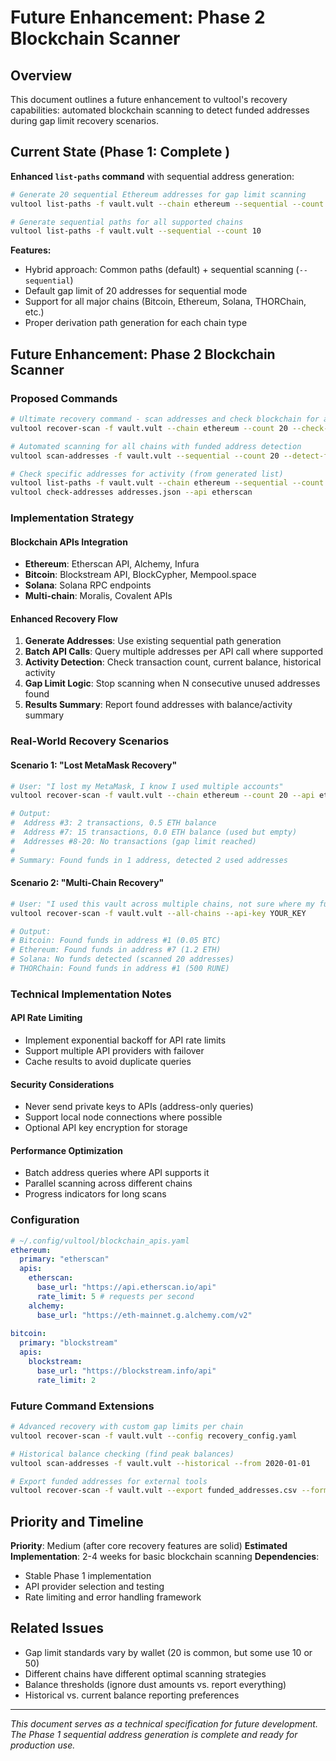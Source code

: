 # Future Enhancement: Phase 2 Blockchain Scanner

## Overview

This document outlines a future enhancement to vultool's recovery capabilities: automated blockchain scanning to detect funded addresses during gap limit recovery scenarios.

## Current State (Phase 1: Complete )

**Enhanced `list-paths` command** with sequential address generation:

```bash
# Generate 20 sequential Ethereum addresses for gap limit scanning
vultool list-paths -f vault.vult --chain ethereum --sequential --count 20

# Generate sequential paths for all supported chains
vultool list-paths -f vault.vult --sequential --count 10
```

**Features:**
-  Hybrid approach: Common paths (default) + sequential scanning (`--sequential`)
-  Default gap limit of 20 addresses for sequential mode  
-  Support for all major chains (Bitcoin, Ethereum, Solana, THORChain, etc.)
-  Proper derivation path generation for each chain type

## Future Enhancement: Phase 2 Blockchain Scanner

### Proposed Commands

```bash
# Ultimate recovery command - scan addresses and check blockchain for activity
vultool recover-scan -f vault.vult --chain ethereum --count 20 --check-balance --api etherscan

# Automated scanning for all chains with funded address detection
vultool scan-addresses -f vault.vult --sequential --count 20 --detect-funds --api-key YOUR_KEY

# Check specific addresses for activity (from generated list)
vultool list-paths -f vault.vult --chain ethereum --sequential --count 20 --json > addresses.json
vultool check-addresses addresses.json --api etherscan
```

### Implementation Strategy

#### Blockchain APIs Integration
- **Ethereum**: Etherscan API, Alchemy, Infura
- **Bitcoin**: Blockstream API, BlockCypher, Mempool.space
- **Solana**: Solana RPC endpoints
- **Multi-chain**: Moralis, Covalent APIs

#### Enhanced Recovery Flow
1. **Generate Addresses**: Use existing sequential path generation
2. **Batch API Calls**: Query multiple addresses per API call where supported
3. **Activity Detection**: Check transaction count, current balance, historical activity
4. **Gap Limit Logic**: Stop scanning when N consecutive unused addresses found
5. **Results Summary**: Report found addresses with balance/activity summary

### Real-World Recovery Scenarios

#### Scenario 1: "Lost MetaMask Recovery"
```bash
# User: "I lost my MetaMask, I know I used multiple accounts"
vultool recover-scan -f vault.vult --chain ethereum --count 20 --api etherscan

# Output:
#  Address #3: 2 transactions, 0.5 ETH balance
#  Address #7: 15 transactions, 0.0 ETH balance (used but empty)  
#  Addresses #8-20: No transactions (gap limit reached)
# 
# Summary: Found funds in 1 address, detected 2 used addresses
```

#### Scenario 2: "Multi-Chain Recovery"
```bash
# User: "I used this vault across multiple chains, not sure where my funds are"
vultool recover-scan -f vault.vult --all-chains --api-key YOUR_KEY

# Output:
# Bitcoin: Found funds in address #1 (0.05 BTC)
# Ethereum: Found funds in address #7 (1.2 ETH)  
# Solana: No funds detected (scanned 20 addresses)
# THORChain: Found funds in address #1 (500 RUNE)
```

### Technical Implementation Notes

#### API Rate Limiting
- Implement exponential backoff for API rate limits
- Support multiple API providers with failover
- Cache results to avoid duplicate queries

#### Security Considerations
- Never send private keys to APIs (address-only queries)
- Support local node connections where possible
- Optional API key encryption for storage

#### Performance Optimization
- Batch address queries where API supports it
- Parallel scanning across different chains
- Progress indicators for long scans

### Configuration

```yaml
# ~/.config/vultool/blockchain_apis.yaml
ethereum:
  primary: "etherscan"
  apis:
    etherscan:
      base_url: "https://api.etherscan.io/api"
      rate_limit: 5 # requests per second
    alchemy:
      base_url: "https://eth-mainnet.g.alchemy.com/v2"
      
bitcoin:
  primary: "blockstream"
  apis:
    blockstream:
      base_url: "https://blockstream.info/api"
      rate_limit: 2
```

### Future Command Extensions

```bash
# Advanced recovery with custom gap limits per chain
vultool recover-scan -f vault.vult --config recovery_config.yaml

# Historical balance checking (find peak balances)
vultool scan-addresses -f vault.vult --historical --from 2020-01-01

# Export funded addresses for external tools
vultool recover-scan -f vault.vult --export funded_addresses.csv --format csv
```

## Priority and Timeline

**Priority**: Medium (after core recovery features are solid)
**Estimated Implementation**: 2-4 weeks for basic blockchain scanning
**Dependencies**: 
- Stable Phase 1 implementation 
- API provider selection and testing
- Rate limiting and error handling framework

## Related Issues

- Gap limit standards vary by wallet (20 is common, but some use 10 or 50)
- Different chains have different optimal scanning strategies
- Balance thresholds (ignore dust amounts vs. report everything)
- Historical vs. current balance reporting preferences

---

*This document serves as a technical specification for future development. The Phase 1 sequential address generation is complete and ready for production use.*
